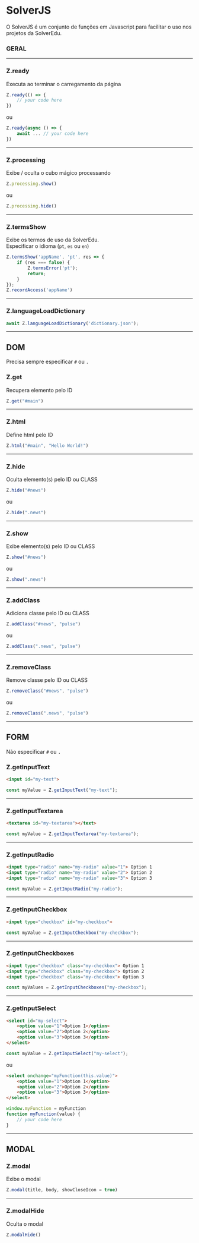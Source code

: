 # SolverJS

O SolverJS é um conjunto de funções em Javascript para facilitar o uso nos projetos da SolverEdu.

### GERAL
---
### Z.ready
Executa ao terminar o carregamento da página
```javascript
Z.ready(() => {
	// your code here
})
```
ou
```javascript
Z.ready(async () => {
    await ... // your code here
})
```
---
### Z.processing
Exibe / oculta o cubo mágico processando
```javascript
Z.processing.show()
```
ou
```javascript
Z.processing.hide()
```
---
### Z.termsShow
Exibe os termos de uso da SolverEdu.   
Especificar o idioma (```pt```, ```es``` ou ```en```)
```javascript
Z.termsShow('appName', 'pt', res => {
    if (res === false) {
        Z.termsError('pt');
        return;
    }
});
Z.recordAccess('appName')
```
---
### Z.languageLoadDictionary
```javascript
await Z.languageLoadDictionary('dictionary.json');
```
---
## DOM   
Precisa sempre especificar ```#``` ou ```.```   

### Z.get
Recupera elemento pelo ID
```javascript
Z.get("#main")
```
---
### Z.html
Define html pelo ID
```javascript
Z.html("#main", "Hello World!")
```
---
### Z.hide
Oculta elemento(s) pelo ID ou CLASS
```javascript
Z.hide("#news")
```
ou
```javascript
Z.hide(".news")
```
---
### Z.show
Exibe elemento(s) pelo ID ou CLASS
```javascript
Z.show("#news")
```
ou
```javascript
Z.show(".news")
```
---
### Z.addClass
Adiciona classe pelo ID ou CLASS
```javascript
Z.addClass("#news", "pulse")
```
ou
```javascript
Z.addClass(".news", "pulse")
```
---
### Z.removeClass
Remove classe pelo ID ou CLASS
```javascript
Z.removeClass("#news", "pulse")
```
ou
```javascript
Z.removeClass(".news", "pulse")
```
---
## FORM
Não especificar ```#``` ou ```.```   

### Z.getInputText
```html
<input id="my-text">
```
```javascript
const myValue = Z.getInputText("my-text");
```
---
### Z.getInputTextarea
```html
<textarea id="my-textarea"></text> 
```
```javascript
const myValue = Z.getInputTextarea("my-textarea");
```
---
### Z.getInputRadio
```html
<input type="radio" name="my-radio" value="1"> Option 1 
<input type="radio" name="my-radio" value="2"> Option 2 
<input type="radio" name="my-radio" value="3"> Option 3
```
```javascript
const myValue = Z.getInputRadio("my-radio");
```
---
### Z.getInputCheckbox
```html
<input type="checkbox" id="my-checkbox">
```
```javascript
const myValue = Z.getInputCheckbox("my-checkbox");
```
---
### Z.getInputCheckboxes
```html
<input type="checkbox" class="my-checkbox"> Option 1
<input type="checkbox" class="my-checkbox"> Option 2
<input type="checkbox" class="my-checkbox"> Option 3
```
```javascript
const myValues = Z.getInputCheckboxes("my-checkbox");
```
---
### Z.getInputSelect
```html
<select id="my-select">
    <option value="1">Option 1</option>
    <option value="2">Option 2</option>
    <option value="3">Option 3</option>
</select>
```
```javascript
const myValue = Z.getInputSelect("my-select");
```
ou
```html
<select onchange="myFunction(this.value)">
    <option value="1">Option 1</option>
    <option value="2">Option 2</option>
    <option value="3">Option 3</option>
</select>
```
```javascript
window.myFunction = myFunction
function myFunction(value) {
    // your code here
}
```
---
## MODAL
### Z.modal
Exibe o modal
```javascript
Z.modal(title, body, showCloseIcon = true)
```
---
### Z.modalHide
Oculta o modal
```javascript
Z.modalHide()
```
